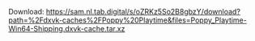 Download: https://sam.nl.tab.digital/s/oZRKz5So2B8gbzY/download?path=%2Fdxvk-caches%2FPoppy%20Playtime&files=Poppy_Playtime-Win64-Shipping.dxvk-cache.tar.xz
